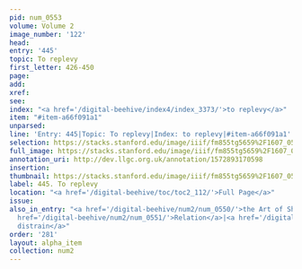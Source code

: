 ```yaml
---
pid: num_0553
volume: Volume 2
image_number: '122'
head: 
entry: '445'
topic: To replevy
first_letter: 426-450
page: 
add: 
xref: 
see: 
index: "<a href='/digital-beehive/index4/index_3373/'>to replevy</a>"
item: "#item-a66f091a1"
unparsed: 
line: 'Entry: 445|Topic: To replevy|Index: to replevy|#item-a66f091a1'
selection: https://stacks.stanford.edu/image/iiif/fm855tg5659%2F1607_0589/886,2149,1898,142/full/0/default.jpg
full_image: https://stacks.stanford.edu/image/iiif/fm855tg5659%2F1607_0589/full/full/0/default.jpg
annotation_uri: http://dev.llgc.org.uk/annotation/1572893170598
insertion: 
thumbnail: https://stacks.stanford.edu/image/iiif/fm855tg5659%2F1607_0589/886,2149,600,180/250,/0/default.jpg
label: 445. To replevy
location: "<a href='/digital-beehive/toc/toc2_112/'>Full Page</a>"
issue: 
also_in_entry: "<a href='/digital-beehive/num2/num_0550/'>the Art of Short-writing</a>|<a
  href='/digital-beehive/num2/num_0551/'>Relation</a>|<a href='/digital-beehive/num2/num_0552/'>To
  distrain</a>"
order: '281'
layout: alpha_item
collection: num2
---
```

